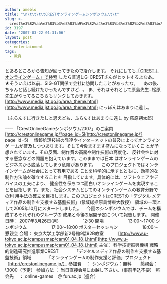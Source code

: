 ```yaml
---
author: ameblo
title: "\n\t\t\t\tCRESTオンラインゲームシンポジウム\t\t"
slug: >-
  crest%e3%82%aa%e3%83%b3%e3%83%a9%e3%82%a4%e3%83%b3%e3%82%b2%e3%83%bc%e3%83%a0%e3%82%b7%e3%83%b3%e3%83%9d%e3%82%b8%e3%82%a6%e3%83%a0
id: 3197
date: '2007-03-22 01:31:06'
layout: post
categories:
  - entertainment
tags:
  - 教育
---
```


とあるところから告知が回ってきたので紹介します。 それにしても[「CREST＋オンラインゲーム」で検索](http://www.google.co.jp/search?q=CREST%E3%80%80%E3%82%AA%E3%83%B3%E3%83%A9%E3%82%A4%E3%83%B3%E3%82%B2%E3%83%BC%E3%83%A0&lr=lang_ja&ie=utf-8&oe=utf-8&aq=t&rls=org.mozilla:ja:official&client=firefox) したら普通にG-CRESTさんがヒットするよなあ。 ★そういえば以前、SIG-GT関係で会社に訪問したことがあったな。 　あの後、ちゃんと話し続けたかったんですけど…。 ま、それはそれとして原島先生−松原先生がやってるこちらもリンクしておきます。 [http://www.media.jst.go.jp/area_theme.html](http://www.media.jst.go.jp/area_theme.html) にっぽんはあまりに遠し。

（ふらんすに行きたしと思えども、ふらんすはあまりに遠し by 萩原朔太郎）

---- 「CrestOnlineGameシンポジウム2007」のご案内 [http://crestonlinegame.jp/?page_id=5](http://crestonlinegame.jp/?page_id=5) 　情報処理技術の発達やインターネットの普及によってオンラインゲ ームが普及しつつあります。そして今後ますます盛んになっていくこ とが予想されています。その反面、制作費の高騰や制作技術の高度化、 反社会性に対する懸念などの問題を抱えています。このままでは日本 はオンラインゲームのビジネスから脱落してしまう危険があります。 　このプロジェクトではオンラインゲームが社会にとって有用である ことを科学的に示すとともに、効率的な制作方法論を確立することを 目指しています。具体的には、ソフトウェアやデバイスの工夫により、 健全性を保ちつつ面白いオンラインゲームを実現することを目指しま す。また、社会システムとしてのオンラインゲームの教育分野での利 用手法の確立を目指します。このプロジェクトはCRESTの「デジタル メディア作品の制作を支援する基盤技術」（領域総括原島博東大教授） 領域の一環として2005年10月にスタートしました。 　今回のシンポジウムでは、チームを構成するそれぞれのグループの 成果と今後の展開予定について報告します。 開催日時： 2007年3月26日(月) 　　　　　 12:30 開場 　　　　　 13:00～17:00 シンポジウム 　　　　　 17:00～18:00 ポスターセッション 　　　　　 18:00～ 懇親会 会場： 東京大学工学部新2号館9階92B教室 　　　[http://www.u-tokyo.ac.jp/campusmap/cam01_04_18_j.html](http://www.u-tokyo.ac.jp/campusmap/cam01_04_18_j.html) 主催： 科学技術振興機構 戦略的創造研究推進事業CREST 　　　 「デジタルメディア作品の制作を支援する基盤技術」領域 　　　 「オンラインゲームの制作支援と評価」プロジェクト （http://crestonlinegame.jp/） 参加費　 ： シンポジウム：無料　　懇親会：\3000（予定） 参加方法 ： 当日直接会場にお越し下さい。（事前申込不要） 照会先　 ： online-games　＠ fun.ac.jp（盛合）